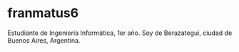 # franmatus6
Estudiante de Ingeniería Informática, 1er año. Soy de Berazategui, ciudad de Buenos Aires, Argentina. 
